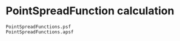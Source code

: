 # PointSpreadFunction calculation

```@docs
PointSpreadFunctions.psf
PointSpreadFunctions.apsf
```


